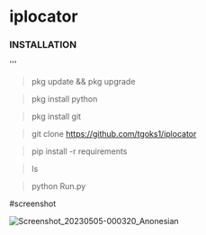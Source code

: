 # iplocator


### INSTALLATION
'''
> pkg update && pkg upgrade

> pkg install python

> pkg install git

> git clone https://github.com/tgoks1/iplocator 

> pip install -r requirements

>ls

>python Run.py

#screenshot

![Screenshot_20230505-000320_Anonesian](https://user-images.githubusercontent.com/124646276/236379346-e05e4169-1d83-4639-b4e1-76e67519d21b.jpg)
